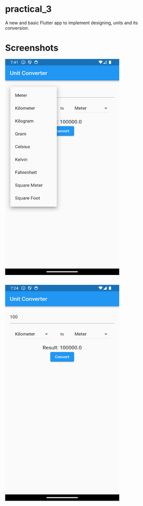 # practical_3

A new and basic Flutter app to implement designing, units and its conversion.

# Screenshots

<img src = "https://github.com/KevalB/Unit-Converter-App/blob/main/39_UnitConvert%20(1).png" width="370" height="700">

## 

<img src = "https://github.com/KevalB/Unit-Converter-App/blob/main/39_UnitConvert%20(2).png" width="370" height="700">